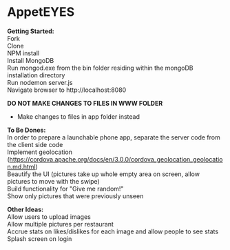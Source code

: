 AppetEYES
=========

**Getting Started:**  
Fork  
Clone  
NPM install  
Install MongoDB  
Run mongod.exe from the bin folder residing within the mongoDB installation directory  
Run nodemon server.js  
Navigate browser to http://localhost:8080  

**DO NOT MAKE CHANGES TO FILES IN WWW FOLDER**  
  - Make changes to files in app folder instead
  
**To Be Dones:**  
In order to prepare a launchable phone app, separate the server code from the client side code  
Implement geolocation (https://cordova.apache.org/docs/en/3.0.0/cordova_geolocation_geolocation.md.html)  
Beautify the UI (pictures take up whole empty area on screen, allow pictures to move with the swipe)  
Build functionality for "Give me random!"  
Show only pictures that were previously unseen  

**Other Ideas:**  
Allow users to upload images  
Allow multiple pictures per restaurant  
Accrue stats on likes/dislikes for each image and allow people to see stats  
Splash screen on login  

